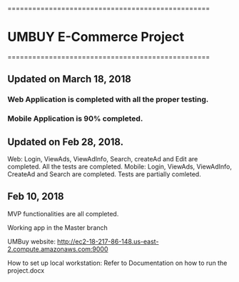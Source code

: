 =================================================
# UMBUY E-Commerce Project
=================================================
## Updated on March 18, 2018
### Web Application is completed with all the proper testing.
### Mobile Application is 90% completed.




## Updated on Feb 28, 2018.
  Web: Login, ViewAds, ViewAdInfo, Search, createAd and Edit are completed. All the tests are completed.
  Mobile: Login, ViewAds, ViewAdInfo, CreateAd and Search are completed. Tests are partially comleted.





## Feb 10, 2018

 MVP functionalities are all completed. 
 
 Working app in the Master branch
 
 UMBuy website: http://ec2-18-217-86-148.us-east-2.compute.amazonaws.com:9000
 
 How to set up local workstation: Refer to Documentation on how to run the project.docx
